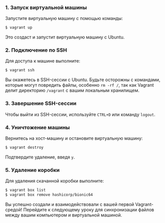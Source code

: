 
### 1. Запуск виртуальной машины
Запустите виртуальную машину с помощью команды:

```bash
$ vagrant up
```

Это создаст и запустит виртуальную машину с Ubuntu.

### 2. Подключение по SSH
Для доступа к машине выполните:

```bash
$ vagrant ssh
```

Вы окажетесь в SSH-сессии с Ubuntu. Будьте осторожны с командами, которые могут повредить файлы, особенно `rm -rf /`, так как Vagrant делит директорию `/vagrant` с вашим локальным хранилищем.

### 3. Завершение SSH-сессии
Чтобы выйти из SSH-сессии, используйте `CTRL+D` или команду `logout`.

### 4. Уничтожение машины
Вернитесь на хост-машину и остановите виртуальную машину:

```bash
$ vagrant destroy
```
Подтвердите удаление, введя `y`.

### 5. Удаление коробки
Для удаления скачанной коробки выполните:

```bash
$ vagrant box list
$ vagrant box remove hashicorp/bionic64
```

Вы успешно создали и взаимодействовали с вашей первой Vagrant-средой! Перейдите к следующему уроку для синхронизации файлов между вашим компьютером и виртуальной машиной.
